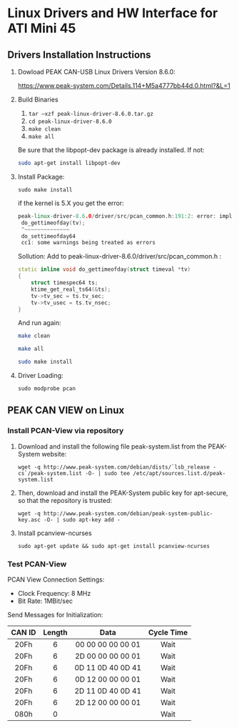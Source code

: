 # Linux Drivers and HW Interface for ATI Mini 45

## Drivers Installation Instructions
1. Dowload PEAK CAN-USB Linux Drivers Version 8.6.0:

   https://www.peak-system.com/Details.114+M5a4777bb44d.0.html?&L=1

2. Build Binaries
   1. ```tar –xzf peak-linux-driver-8.6.0.tar.gz```
   2. ```cd peak-linux-driver-8.6.0```
   3. ```make clean```
   4. ```make all```
   
    Be sure that the libpopt-dev package is already installed. If not:
    ```bash 
    sudo apt-get install libpopt-dev
    ```

3. Install Package:
   
   ``sudo make install``
   
   if the kernel is 5.X you get the error:
   ```cpp
   peak-linux-driver-8.6.0/driver/src/pcan_common.h:191:2: error: implicit declaration of function ‘do_gettimeofday’; did you mean ‘do_settimeofday64’? [-Werror=implicit-function-declaration]
    do_gettimeofday(tv);
    ^~~~~~~~~~~~~~~
    do_settimeofday64
    cc1: some warnings being treated as errors
    ```
    Sollution: 
    Add to peak-linux-driver-8.6.0/driver/src/pcan_common.h :
    ``` cpp
    static inline void do_gettimeofday(struct timeval *tv)
    {
	    struct timespec64 ts;
	    ktime_get_real_ts64(&ts);
	    tv->tv_sec = ts.tv_sec;
	    tv->tv_usec = ts.tv_nsec;
    }
    ```
    And run again:

    ```sh 
    make clean
    ```
    ```sh 
    make all
    ```
    ```sh
    sudo make install
    ```



4. Driver Loading:

   ``sudo modprobe pcan``


## PEAK CAN VIEW on Linux

### Install PCAN-View via repository

1.  Download and install the following file peak-system.list from the PEAK-System website:
   
   	``wget -q http://www.peak-system.com/debian/dists/`lsb_release -cs`/peak-system.list -O- | sudo tee /etc/apt/sources.list.d/peak-system.list``

2. Then, download and install the PEAK-System public key for apt-secure, so that the repository is trusted:
   
   ``wget -q http://www.peak-system.com/debian/peak-system-public-key.asc -O- | sudo apt-key add - ``

3. Install pcanview-ncurses
   
   ``sudo apt-get update && sudo apt-get install pcanview-ncurses``

### Test PCAN-View

PCAN View Connection Settings:

* Clock Frequency: 8 MHz
* Bit Rate: 1MBit/sec
  
Send Messages for Initialization:

| CAN ID | Length  |  Data | Cycle Time  | 
|:-:|:-:|:-:|:-:|
| 20Fh |  6 | 00 00 00 00 00 01  | Wait  |
| 20Fh |  6 | 2D 00 00 00 00 01  | Wait  |
| 20Fh |  6 | 0D 11 0D 40 0D 41  | Wait  |
| 20Fh |  6 | 0D 12 00 00 00 01  | Wait  |
| 20Fh |  6 | 2D 11 0D 40 0D 41  | Wait  |
| 20Fh |  6 | 2D 12 00 00 00 01  | Wait  |
| 080h |  0 |   | Wait  |

